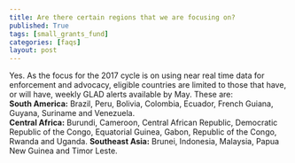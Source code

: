 ```yaml
---
title: Are there certain regions that we are focusing on?
published: True
tags: [small_grants_fund]
categories: [faqs]
layout: post
---
```

<div class="content">
	<p>
    Yes. As the focus for the 2017 cycle is on using near real time data for
    enforcement and advocacy, eligible countries are limited to those that have,
    or will have, weekly GLAD alerts available by May.
    These are:<br />
    <strong>South America:</strong> Brazil, Peru, Bolivia, Colombia, Ecuador,
    French Guiana, Guyana,  Suriname and Venezuela.<br />
    <strong>Central Africa:</strong> Burundi, Cameroon, Central African Republic,
    Democratic Republic of the Congo, Equatorial Guinea, Gabon,
    Republic of the Congo, Rwanda and Uganda.
    <strong>Southeast Asia:</strong> Brunei, Indonesia, Malaysia,
    Papua New Guinea and Timor Leste.
  </p>
</div>
